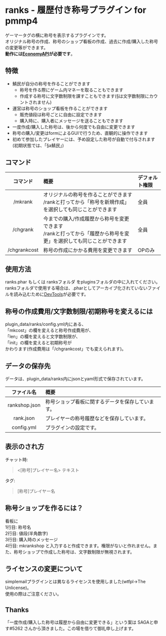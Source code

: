 # ranks - 履歴付き称号プラグイン for pmmp4
ゲーマータグの横に称号を表示するプラグインです。
<br>オリジナル称号の作成、称号のショップ看板の作成、過去に作成/購入した称号の変更等ができます。
<br>**動作には[EconomyAPI](https://poggit.pmmp.io/p/EconomyAPI/5.7.3-PM4)が必要です**。

## 特徴

- 鯖民が自分の称号を作ることができます
    - 称号を作る際にゲーム内マネーを取ることもできます
    - 作成する称号に文字数制限を課すこともできます(§は文字数制限にカウントされません)
- 運営は称号のショップ看板を作ることができます
    - 販売値段は称号ごとに自由に設定できます
    - 購入時に、購入者にメッセージを送ることもできます
- 一度作成/購入した称号は、後から何度でも自由に変更できます
- 称号の購入/変更はformによるGUIで行うため、直観的に操作できます
- 初めて参加したプレイヤーには、予め設定した称号が自動で付与されます(初期状態では、「§a鯖民」)

## コマンド

コマンド | 概要 | デフォルト権限
:---:|:---|:---
/mkrank | オリジナルの称号を作ることができます<br>/rankと打ってから「称号を新規作成」を選択しても同じことができます | 全員
/chgrank | 今までの購入/作成履歴から称号を変更できます<br>/rankと打ってから「履歴から称号を変更」を選択しても同じことができます | 全員
/chgrankcost | 称号の作成にかかる費用を変更できます | OPのみ

## 使用方法

ranks.phar もしくは ranksフォルダ をpluginsフォルダの中に入れてください。ranksフォルダで使用する場合は、.pharとしてアーカイブ化されていないファイルを読み込むために[DevTools](https://poggit.pmmp.io/p/DevTools)が必要です。

## 称号の作成費用/文字数制限/初期称号を変えるには

plugin_data/ranks/config.yml内にある、
<br>「mkcost」の欄を変えると称号作成費用が、
<br>「len」の欄を変えると文字数制限が、
<br>「init」の欄を変えると初期称号が
<br>かわります(作成費用は「/chgrankcost」でも変えられます)。

## データの保存先

データは、plugin_data/ranks内にjsonとyaml形式で保存されています。

ファイル名 | 概要
:---:|:---
rankshop.json | 称号ショップ看板に関するデータを保存しています。
rank.json | プレイヤーの称号履歴などを保存しています。
config.yml | プラグインの設定です。

## 表示のされ方

チャット時:
> <[称号]プレイヤー名> テキスト

タグ:
> [称号]プレイヤー名

## 称号ショップを作るには？

看板に
<br>1行目: 称号名
<br>2行目: 値段(半角数字)
<br>3行目: 購入時のメッセージ
<br>4行目: mkrankshop
と入力すると作成できます。権限がないと作れません。また、称号ショップで作成した称号は、文字数制限が無視されます。

## ライセンスの変更について

simplemailプラグインとは異なるライセンスを使用しました(wtfpl->The Unlicense)。
<br>使用の際はご注意ください。

## Thanks

「一度作成/購入した称号は履歴から自由に変更できる」という案は SAGAと申す#5262 さんから頂きました。この場を借りて御礼申し上げます。
